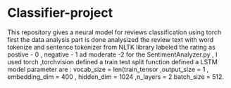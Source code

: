 # Classifier-project
This repository gives a neural model for reviews classification using torch
first the data analysis part is done 
analysized the review text with word tokenize and sentence tokenizer from NLTK library
labeled the rating as postive - 0 , negative - 1 ad moderate -2
for the SentimentAnalyzer.py , I used torch ,torchvision
defined a train test split function
defined a LSTM model
parameter are : vocab_size = len(train_tensor ,output_size = 1 , embedding_dim = 400  , hidden_dim = 1024 ,n_layers = 2
batch_size = 512.
